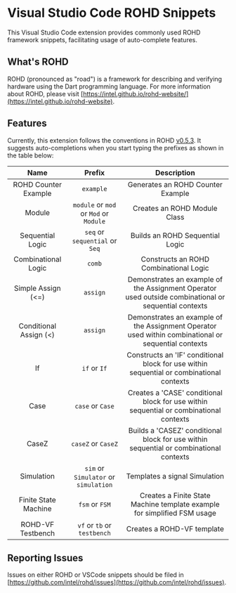 # Visual Studio Code ROHD Snippets

This Visual Studio Code extension provides commonly used ROHD framework snippets, facilitating usage of auto-complete features.

## What's ROHD

ROHD (pronounced as "road") is a framework for describing and verifying hardware using the Dart programming language. For more information about ROHD, please visit [https://intel.github.io/rohd-website/](https://intel.github.io/rohd-website).

## Features

Currently, this extension follows the conventions in ROHD [v0.5.3](https://github.com/intel/rohd/releases/tag/v0.5.1). It suggests auto-completions when you start typing the prefixes as shown in the table below:

|  Name  |  Prefix  |  Description  |
|  :---:  |  :---:  |  :--:  |
|  ROHD Counter Example | `example`  | Generates an ROHD Counter Example |
|  Module  |  `module` or `mod` or `Mod` or `Module`  | Creates an ROHD Module Class |
|  Sequential Logic  |  `seq` or `sequential` or `Seq`  | Builds an ROHD Sequential Logic |
|  Combinational Logic  |  `comb`  | Constructs an ROHD Combinational Logic |
| Simple Assign (<=)  | `assign` | Demonstrates an example of the Assignment Operator used outside combinational or sequential contexts |
| Conditional Assign (<) | `assign` | Demonstrates an example of the Assignment Operator used within combinational or sequential contexts |
| If | `if` or `If` | Constructs an 'IF' conditional block for use within sequential or combinational contexts |
| Case | `case` or `Case` | Creates a 'CASE' conditional block for use within sequential or combinational contexts |
| CaseZ | `caseZ` or `CaseZ` | Builds a 'CASEZ' conditional block for use within sequential or combinational contexts |
| Simulation | `sim` or `Simulator` or `simulation` | Templates a signal Simulation |
| Finite State Machine  | `fsm` or `FSM` | Creates a Finite State Machine template example for simplified FSM usage |
| ROHD-VF Testbench | `vf` or `tb` or `testbench` | Creates a ROHD-VF template |

## Reporting Issues

Issues on either ROHD or VSCode snippets should be filed in [https://github.com/intel/rohd/issues](https://github.com/intel/rohd/issues).
